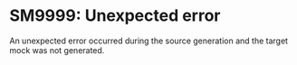 ﻿# SM9999: Unexpected error

An unexpected error occurred during the source generation and the target mock was not generated.
